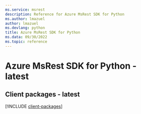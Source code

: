 ```yaml
---
ms.service: msrest
description: Reference for Azure MsRest SDK for Python
ms.author: lmazuel
author: lmazuel
ms.devlang: python
title: Azure MsRest SDK for Python
ms.data: 09/30/2022
ms.topic: reference
---
```

# Azure MsRest SDK for Python - latest

## Client packages - latest
[!INCLUDE [client-packages](msrest-client-index.md)]